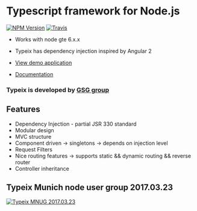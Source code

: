 # Typescript framework for Node.js

[![NPM Version][npm-image]][npm-url]
[![Travis][travis-image]][travis-url]
 
 
* Works with node gte 6.x.x
* Typeix has dependency injection inspired by Angular 2


* [View demo application][demo-app]
* [Documentation][docs]

### Typeix is developed by [GSG group](http://www.global-savings-group.com)

## Features
* Dependency Injection - partial JSR 330 standard
* Modular design
* MVC structure
* Component driven -> singletons -> depends on injection level
* Request Filters
* Nice routing features -> supports static && dynamic routing && reverse router
* Controller inheritance



## Typeix Munich node user group 2017.03.23

[![Typeix MNUG 2017.03.23](https://img.youtube.com/vi/IWT6hVTFX8g/0.jpg)](https://youtu.be/IWT6hVTFX8g "Typeix MNUG 2017.03.23")

[npm-image]: https://badge.fury.io/js/gsg-typeix.svg
[npm-url]: https://badge.fury.io/js/gsg-typeix
[travis-image]: https://travis-ci.org/AdminJuwel191/typeix.svg?branch=master
[travis-url]: https://travis-ci.org/AdminJuwel191/typeix
[demo-app]: https://github.com/igorzg/typeix-demo-app
[docs]: https://igorivanovic.gitbooks.io/typeix


 
